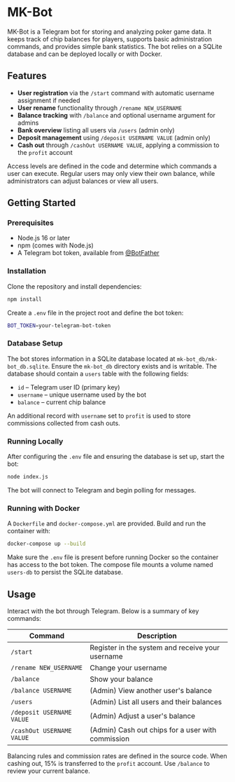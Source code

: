 # MK-Bot

MK-Bot is a Telegram bot for storing and analyzing poker game data. It keeps track of chip balances for players, supports basic administration commands, and provides simple bank statistics. The bot relies on a SQLite database and can be deployed locally or with Docker.

## Features

- **User registration** via the `/start` command with automatic username assignment if needed
- **User rename** functionality through `/rename NEW_USERNAME`
- **Balance tracking** with `/balance` and optional username argument for admins
- **Bank overview** listing all users via `/users` (admin only)
- **Deposit management** using `/deposit USERNAME VALUE` (admin only)
- **Cash out** through `/cashOut USERNAME VALUE`, applying a commission to the `profit` account

Access levels are defined in the code and determine which commands a user can execute. Regular users may only view their own balance, while administrators can adjust balances or view all users.

## Getting Started

### Prerequisites

- Node.js 16 or later
- npm (comes with Node.js)
- A Telegram bot token, available from [@BotFather](https://t.me/BotFather)

### Installation

Clone the repository and install dependencies:

```bash
npm install
```

Create a `.env` file in the project root and define the bot token:

```bash
BOT_TOKEN=your-telegram-bot-token
```

### Database Setup

The bot stores information in a SQLite database located at `mk-bot_db/mk-bot_db.sqlite`. Ensure the `mk-bot_db` directory exists and is writable. The database should contain a `users` table with the following fields:

- `id` – Telegram user ID (primary key)
- `username` – unique username used by the bot
- `balance` – current chip balance

An additional record with `username` set to `profit` is used to store commissions collected from cash outs.

### Running Locally

After configuring the `.env` file and ensuring the database is set up, start the bot:

```bash
node index.js
```

The bot will connect to Telegram and begin polling for messages.

### Running with Docker

A `Dockerfile` and `docker-compose.yml` are provided. Build and run the container with:

```bash
docker-compose up --build
```

Make sure the `.env` file is present before running Docker so the container has access to the bot token. The compose file mounts a volume named `users-db` to persist the SQLite database.

## Usage

Interact with the bot through Telegram. Below is a summary of key commands:

| Command                         | Description                                             |
|---------------------------------|---------------------------------------------------------|
| `/start`                        | Register in the system and receive your username        |
| `/rename NEW_USERNAME`          | Change your username                                    |
| `/balance`                      | Show your balance                                       |
| `/balance USERNAME`             | (Admin) View another user's balance                     |
| `/users`                        | (Admin) List all users and their balances               |
| `/deposit USERNAME VALUE`       | (Admin) Adjust a user's balance                         |
| `/cashOut USERNAME VALUE`       | (Admin) Cash out chips for a user with commission       |

Balancing rules and commission rates are defined in the source code. When cashing out, 15% is transferred to the `profit` account. Use `/balance` to review your current balance.
